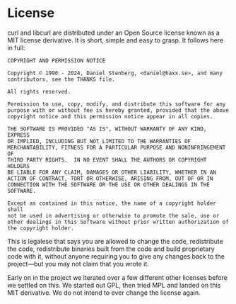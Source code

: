 # License

curl and libcurl are distributed under an Open Source license known as a MIT
license derivative. It is short, simple and easy to grasp. It follows here in
full:

    COPYRIGHT AND PERMISSION NOTICE

    Copyright © 1996 - 2024, Daniel Stenberg, <daniel@haxx.se>, and many
    contributors, see the THANKS file.

    All rights reserved.

    Permission to use, copy, modify, and distribute this software for any
    purpose with or without fee is hereby granted, provided that the above
    copyright notice and this permission notice appear in all copies.

    THE SOFTWARE IS PROVIDED "AS IS", WITHOUT WARRANTY OF ANY KIND, EXPRESS
    OR IMPLIED, INCLUDING BUT NOT LIMITED TO THE WARRANTIES OF
    MERCHANTABILITY, FITNESS FOR A PARTICULAR PURPOSE AND NONINFRINGEMENT OF
    THIRD PARTY RIGHTS.  IN NO EVENT SHALL THE AUTHORS OR COPYRIGHT HOLDERS
    BE LIABLE FOR ANY CLAIM, DAMAGES OR OTHER LIABILITY, WHETHER IN AN
    ACTION OF CONTRACT, TORT OR OTHERWISE, ARISING FROM, OUT OF OR IN
    CONNECTION WITH THE SOFTWARE OR THE USE OR OTHER DEALINGS IN THE
    SOFTWARE.

    Except as contained in this notice, the name of a copyright holder shall
    not be used in advertising or otherwise to promote the sale, use or
    other dealings in this Software without prior written authorization of
    the copyright holder.

This is legalese that says you are allowed to change the code, redistribute
the code, redistribute binaries built from the code and build proprietary code
with it, without anyone requiring you to give any changes back to the
project—but you may not claim that you wrote it.

Early on in the project we iterated over a few different other licenses before
we settled on this. We started out GPL, then tried MPL and landed on this MIT
derivative. We do not intend to ever change the license again.
